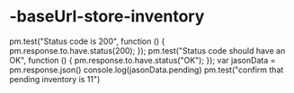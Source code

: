 # -baseUrl-store-inventory
pm.test("Status code is 200", function () {     pm.response.to.have.status(200); });  pm.test("Status code should have an OK", function () {     pm.response.to.have.status("OK"); }); var jasonData = pm.response.json() console.log(jasonData.pending) pm.test("confirm that pending inventory is 11")
